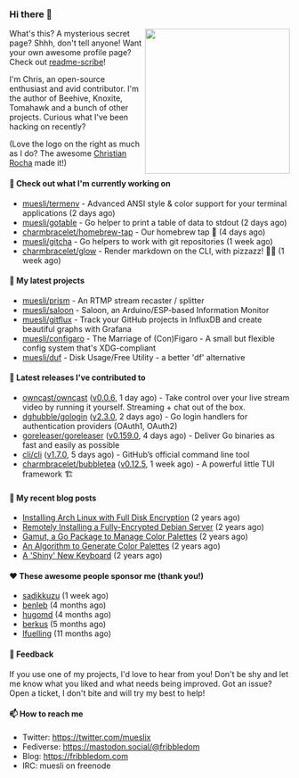 ### Hi there 👋

<img align="right" src="https://raw.githubusercontent.com/muesli/muesli/master/assets/termenv.png" width="260">

What's this? A mysterious secret page? Shhh, don't tell anyone!
Want your own awesome profile page? Check out [readme-scribe](https://github.com/muesli/readme-scribe)!

I'm Chris, an open-source enthusiast and avid contributor. I'm the author of Beehive, Knoxite, Tomahawk and a bunch
of other projects. Curious what I've been hacking on recently?

(Love the logo on the right as much as I do? The awesome [Christian Rocha](https://github.com/meowgorithm/) made it!)

#### 👷 Check out what I'm currently working on

- [muesli/termenv](https://github.com/muesli/termenv) - Advanced ANSI style &amp; color support for your terminal applications (2 days ago)
- [muesli/gotable](https://github.com/muesli/gotable) - Go helper to print a table of data to stdout (2 days ago)
- [charmbracelet/homebrew-tap](https://github.com/charmbracelet/homebrew-tap) - Our homebrew tap 🍺 (4 days ago)
- [muesli/gitcha](https://github.com/muesli/gitcha) - Go helpers to work with git repositories (1 week ago)
- [charmbracelet/glow](https://github.com/charmbracelet/glow) - Render markdown on the CLI, with pizzazz! 💅🏻 (1 week ago)

#### 🌱 My latest projects

- [muesli/prism](https://github.com/muesli/prism) - An RTMP stream recaster / splitter
- [muesli/saloon](https://github.com/muesli/saloon) - Saloon, an Arduino/ESP-based Information Monitor
- [muesli/gitflux](https://github.com/muesli/gitflux) - Track your GitHub projects in InfluxDB and create beautiful graphs with Grafana
- [muesli/configaro](https://github.com/muesli/configaro) - The Marriage of (Con)Figaro - A small but flexible config system that&#39;s XDG-compliant
- [muesli/duf](https://github.com/muesli/duf) - Disk Usage/Free Utility - a better &#39;df&#39; alternative

#### 🔭 Latest releases I've contributed to

- [owncast/owncast](https://github.com/owncast/owncast) ([v0.0.6](https://github.com/owncast/owncast/releases/tag/v0.0.6), 1 day ago) - Take control over your live stream video by running it yourself.  Streaming &#43; chat out of the box.
- [dghubble/gologin](https://github.com/dghubble/gologin) ([v2.3.0](https://github.com/dghubble/gologin/releases/tag/v2.3.0), 2 days ago) - Go login handlers for authentication providers (OAuth1, OAuth2)
- [goreleaser/goreleaser](https://github.com/goreleaser/goreleaser) ([v0.159.0](https://github.com/goreleaser/goreleaser/releases/tag/v0.159.0), 4 days ago) - Deliver Go binaries as fast and easily as possible
- [cli/cli](https://github.com/cli/cli) ([v1.7.0](https://github.com/cli/cli/releases/tag/v1.7.0), 5 days ago) - GitHub’s official command line tool
- [charmbracelet/bubbletea](https://github.com/charmbracelet/bubbletea) ([v0.12.5](https://github.com/charmbracelet/bubbletea/releases/tag/v0.12.5), 1 week ago) - A powerful little TUI framework 🏗

#### 📜 My recent blog posts

- [Installing Arch Linux with Full Disk Encryption](https://fribbledom.com/posts/encrypted-arch-install/) (2 years ago)
- [Remotely Installing a Fully-Encrypted Debian Server](https://fribbledom.com/posts/encrypted-remote-debian-install/) (2 years ago)
- [Gamut, a Go Package to Manage Color Palettes](https://fribbledom.com/posts/gamut-package-to-handle-color-palettes/) (2 years ago)
- [An Algorithm to Generate Color Palettes](https://fribbledom.com/posts/an-algorithm-to-generate-color-palettes/) (2 years ago)
- [A &#39;Shiny&#39; New Keyboard](https://fribbledom.com/posts/a-shiny-new-keyboard/) (2 years ago)

#### ❤️ These awesome people sponsor me (thank you!)

- [sadikkuzu](https://github.com/sadikkuzu) (1 week ago)
- [benleb](https://github.com/benleb) (4 months ago)
- [hugomd](https://github.com/hugomd) (4 months ago)
- [berkus](https://github.com/berkus) (5 months ago)
- [lfuelling](https://github.com/lfuelling) (11 months ago)

#### 💬 Feedback

If you use one of my projects, I'd love to hear from you! Don't be shy and let me know what you liked
and what needs being improved. Got an issue? Open a ticket, I don't bite and will try my best to help!

#### 📫 How to reach me

- Twitter: https://twitter.com/mueslix
- Fediverse: https://mastodon.social/@fribbledom
- Blog: https://fribbledom.com
- IRC: muesli on freenode

